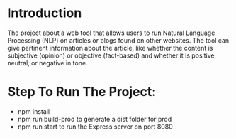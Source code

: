 # Introduction
The project about a web tool that allows users to run Natural Language Processing (NLP) on articles or blogs found on other websites. The tool can give pertinent information about the article, like whether the content is subjective (opinion) or objective (fact-based) and whether it is positive, neutral, or negative in tone.

# Step To Run The Project:

- npm install
- npm run build-prod to generate a dist folder for prod
- npm run start to run the Express server on port 8080
